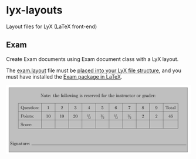 # lyx-layouts
Layout files for LyX (LaTeX front-end)

## Exam
Create Exam documents using Exam document class with a LyX layout.

The [exam.layout](https://github.com/fuhrmanator/lyx-layouts/blob/master/exam/exam.layout) file must be [placed into your LyX file structure](https://tex.stackexchange.com/questions/236332/installing-new-lyx-layout-where-are-my-layout-files), and you must have installed the [Exam package in LaTeX](https://ctan.org/pkg/exam). 

![Sample grade table created by Exam document class](images/gradetable.png)
